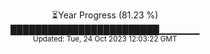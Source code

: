 <p align="center">
⏳Year Progress (81.23 %) <br>
████████████████████████▁▁▁▁▁▁ <br>
<sub>Updated: Tue, 24 Oct 2023 12:03:22 GMT</sub>
</p>

